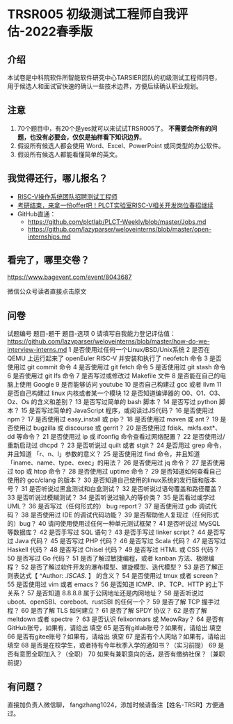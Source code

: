 # TRSR005 初级测试工程师自我评估-2022春季版

## 介绍

本试卷是中科院软件所智能软件研究中心TARSIER团队的初级测试工程师问卷，用于候选人和面试官快速的确认一些技术边界，方便后续确认职业规划。

## 注意
1. 70个题目中，有20个是yes就可以来试试TRSR005了。 **不需要会所有的问题，也没有必要会，仅仅是抽样看下知识边界**。
2. 假设所有候选人都会使用 Word、Excel、PowerPoint 或同类型的办公软件。
3. 假设所有候选人都能看懂简单的英文。

## 我觉得还行，哪儿报名？

- [RISC-V操作系统团队招聘测试工程师](https://mp.weixin.qq.com/s/inLFS4pI1F74m_oJ2I7xjQ)
- [考研结束，来拿一份offer吧！PLCT实验室RISC-V相关开发岗位春招继续](https://mp.weixin.qq.com/s/PWV5akv5kw3iOuHb-uSNrQ)
- GitHub直通：
  - https://github.com/plctlab/PLCT-Weekly/blob/master/Jobs.md
  - https://github.com/lazyparser/weloveinterns/blob/master/open-internships.md

## 看完了，哪里交卷？

https://www.bagevent.com/event/8043687

微信公众号读者直接点击原文

## 问卷

试题编号	题目-题干	题目-选项
0 请填写自我能力登记评估值：  https://github.com/lazyparser/weloveinterns/blob/master/how-do-we-interview-interns.md
1	是否使用过任何一个Linux/BSD/Unix系统
2	是否在 QEMU 上运行起来了 openEuler RISC-V 并安装和执行了 neofetch 命令
3	是否使用过 git commit 命令
4	是否使用过 git fetch 命令
5	是否使用过 git stash 命令
6	是否使用过 git lfs 命令
7	是否写过或修改过 Makefile 文件
8	是否能在自己的电脑上使用 Google
9	是否能够访问 youtube
10	是否自己构建过 gcc 或者 llvm
11	是否自己构建过 linux 内核或者某一个模块
12	是否知道编译器的 O0、O1、O3、Oz、Os 的含义和差别？
13	是否写过简单的 bash 脚本？
14	是否写过 python 脚本？
15	是否写过简单的 JavaScript 程序，或阅读过JS代码？
16	是否使用过 npm？
17	是否使用过 easy_install 或 pip？
18	是否使用过 maven 或 ant？
19	是否使用过 bugzilla 或 discourse 或 gerrit？
20	是否使用过 fdisk、mkfs.ext*、dd 等命令？
21	是否使用过 ip 或 ifconfig 命令查看过网络配置？
22	是否使用过/重新启动过 dhcpd ？
23	是否听说过 quilt 或者 stgit？
24	是否用过 grep 命令，并且知道 「r、n、l」参数的意义？
25	是否使用过 find 命令，并且知道 「iname、name、type、exec」的用法？
26	是否使用过 jq 命令？
27	是否使用过 top 或 htop 命令？
28	是否使用过 uptime 命令？
29	是否知道如何查看自己使用的 gcc/clang 的版本？
30	是否知道自己使用的linux系统的发行版和版本号？
31	是否听说过黑盒测试和白盒测试？
32	是否听说过语句覆盖和路径覆盖？
33	是否听说过模糊测试？
34	是否听说过输入的等价类？
35	是否看过或学过 UML？
36	是否写过（任何形式的） bug report？
37	是否使用过 gdb 调试代码？
38	是否使用过 IDE 的调试代码功能？
39	是否帮助他人复现过（任何形式的）bug？
40	请问使用使用过任何一种单元测试框架？
41	是否听说过 MySQL 等数据库？
42	是否手写过 SQL 语句？
43	是否手写过 linker script？
44	是否写过 Java 代码？
45	是否写过 PHP 代码？
46	是否写过 Scala 代码？
47	是否写过 Haskell 代码？
48	是否写过 Chisel 代码？
49	是否写过 HTML 或 CSS 代码？
50	是否写过 Go 代码？
51	是否了解过敏捷编程，或者 kanban 方法、极限编程？
52	是否了解过软件开发的瀑布模型、螺旋模型、迭代模型？
53	是否了解正则表达式【 ^Author: .*ISCAS.* 】 的含义？
54	是否使用过 tmux 或者 screen？
55	是否使用过 vim 或者 emacs？
56	是否知道 ICMP、IP、TCP、HTTP 的上下关系？
57	是否知道 8.8.8.8 属于公网地址还是内网地址？
58	是否听说过 uboot、openSBI、coreboot、rustSBI 的任何一个？
59	是否了解 TCP 握手过程？
60	是否了解 TLS 如何建立？
61	是否了解 SPDY 协议？
62	是否了解 meltdown 或者 spectre ？
63	是否认识 felixonmars 或 MeowRay？
64	是否有GitHub账号，如果有，请给出	填空
65	是否有gitlab账号？如果有，请给出	填空
66	是否有gitee账号？如果有，请给出	填空
67	是否有个人网站？如果有，请给出	填空
68	是否是在校学生，或者持有今年秋季入学的通知书？（实习前提）
69	是否有意愿全职加入？（全职）
70	如果有兼职意向的话，是否有缴纳社保？（兼职前提）

## 有问题？

直接加负责人微信聊， fangzhang1024，添加时候请备注【姓名-TRSR】方便通过。
